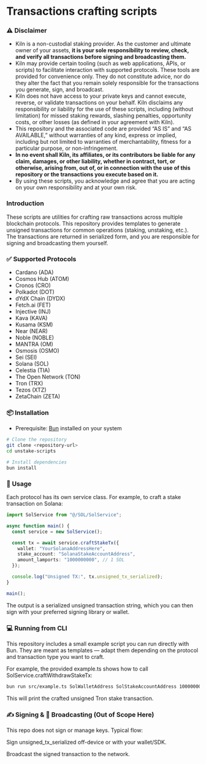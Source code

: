 # Transactions crafting scripts

### ⚠️ Disclaimer

- Kiln is a non-custodial staking provider. As the customer and ultimate owner of your assets, **it is your sole responsibility to review, check, and verify all transactions before signing and broadcasting them.**
- Kiln may provide certain tooling (such as web applications, APIs, or scripts) to facilitate interaction with supported protocols. These tools are provided for convenience only. They do not constitute advice, nor do they alter the fact that you remain solely responsible for the transactions you generate, sign, and broadcast.
- Kiln does not have access to your private keys and cannot execute, reverse, or validate transactions on your behalf. Kiln disclaims any responsibility or liability for the use of these scripts, including (without limitation) for missed staking rewards, slashing penalties, opportunity costs, or other losses  (as defined in your agreement with Kiln).
- This repository and the associated code are provided “AS IS” and “AS AVAILABLE,” without warranties of any kind, express or implied, including but not limited to warranties of merchantability, fitness for a particular purpose, or non-infringement.
- **In no event shall Kiln, its affiliates, or its contributors be liable for any claim, damages, or other liability, whether in contract, tort, or otherwise, arising from, out of, or in connection with the use of this repository or the transactions you execute based on it.**
- By using these scripts, you acknowledge and agree that you are acting on your own responsibility and at your own risk.

### Introduction

These scripts are utilities for crafting raw transactions across multiple blockchain protocols. This repository provides templates to generate unsigned transactions for common operations (staking, unstaking, etc.). The transactions are returned in serialized form, and you are responsible for signing and broadcasting them yourself.

### ✅ Supported Protocols

- Cardano (ADA)
- Cosmos Hub (ATOM)
- Cronos (CRO)
- Polkadot (DOT)
- dYdX Chain (DYDX)
- Fetch.ai (FET)
- Injective (INJ)
- Kava (KAVA)
- Kusama (KSM)
- Near (NEAR)
- Noble (NOBLE)
- MANTRA (OM)
- Osmosis (OSMO)
- Sei (SEI)
- Solana (SOL)
- Celestia (TIA)
- The Open Network (TON)
- Tron (TRX)
- Tezos (XTZ)
- ZetaChain (ZETA)

### 📦 Installation

- Prerequisite: [Bun](https://bun.sh/) installed on your system

```bash
# Clone the repository
git clone <repository-url>
cd unstake-scripts

# Install dependencies
bun install
```

### 🚀 Usage

Each protocol has its own service class. For example, to craft a stake transaction on Solana:

```ts
import SolService from "@/SOL/SolService";

async function main() {
  const service = new SolService();

  const tx = await service.craftStakeTx({
    wallet: "YourSolanaAddressHere",
    stake_account: "SolanaStakeAccountAddress",
    amount_lamports: "1000000000", // 1 SOL
  });

  console.log("Unsigned TX:", tx.unsigned_tx_serialized);
}

main();
```

The output is a serialized unsigned transaction string, which you can then sign with your preferred signing library or wallet.

### 💻 Running from CLI

This repository includes a small example script you can run directly with Bun.
They are meant as templates — adapt them depending on the protocol and transaction type you want to craft.

For example, the provided example.ts shows how to call SolService.craftWithdrawStakeTx:

```bash
bun run src/example.ts SolWalletAddress SolStakeAccountAddress 1000000000
```

This will print the crafted unsigned Tron stake transaction.

### ✍️ Signing & 📡 Broadcasting (Out of Scope Here)

This repo does not sign or manage keys. Typical flow:

Sign unsigned_tx_serialized off-device or with your wallet/SDK.

Broadcast the signed transaction to the network.

